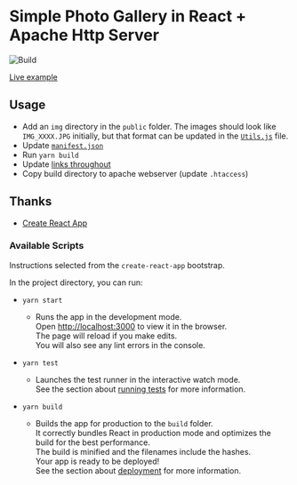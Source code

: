 # Simple Photo Gallery in React + Apache Http Server

![Build](https://github.com/aarich/photos-site/workflows/Build/badge.svg)

[Live example](https://photos.mrarich.com)

## Usage

- Add an `img` directory in the `public` folder. The images should look like `IMG_XXXX.JPG` initially, but that format can be updated in the [`Utils.js`](src/utils/Utils.js) file.
- Update [`manifest.json`](public/manifest.json)
- Run `yarn build`
- Update [links throughout](https://github.com/aarich/photos-site/search?q=mrarich)
- Copy build directory to apache webserver (update `.htaccess`)

## Thanks

- [Create React App](https://github.com/facebook/create-react-app)

### Available Scripts

Instructions selected from the `create-react-app` bootstrap.

In the project directory, you can run:

- `yarn start`

  - Runs the app in the development mode.\
    Open [http://localhost:3000](http://localhost:3000) to view it in the browser.\
    The page will reload if you make edits.\
    You will also see any lint errors in the console.

- `yarn test`

  - Launches the test runner in the interactive watch mode.\
    See the section about [running tests](https://facebook.github.io/create-react-app/docs/running-tests) for more information.

- `yarn build`

  - Builds the app for production to the `build` folder.\
    It correctly bundles React in production mode and optimizes the build for the best performance.\
    The build is minified and the filenames include the hashes.\
    Your app is ready to be deployed!\
    See the section about [deployment](https://facebook.github.io/create-react-app/docs/deployment) for more information.
